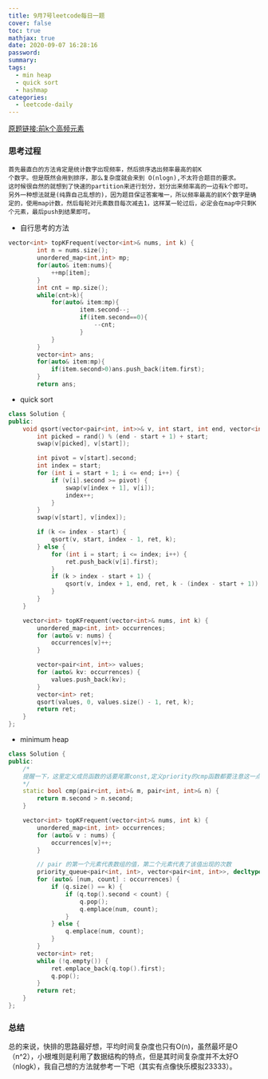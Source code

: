 ```yaml
---
title: 9月7号leetcode每日一题
cover: false
toc: true
mathjax: true
date: 2020-09-07 16:28:16
password:
summary:
tags: 
  - min heap
  - quick sort
  - hashmap
categories: 
  - leetcode-daily
---
```

[原题链接:前k个高频元素](https://leetcode-cn.com/problems/top-k-frequent-elements/)

### 思考过程
    首先最直白的方法肯定是统计数字出现频率，然后排序选出频率最高的前K
    个数字。但是既然会用到排序，那么复杂度就会来到 O(nlogn),不太符合题目的要求。
    这时候很自然的就想到了快速的partition来进行划分，划分出来频率高的一边有k个即可。
    另外一种想法就是(纯靠自己乱想的)，因为题目保证答案唯一，所以频率最高的前K个数字是确定的，使用map计数，然后每轮对元素数目每次减去1，这样某一轮过后，必定会在map中只剩K个元素，最后push到结果即可。

* 自行思考的方法
```c++
vector<int> topKFrequent(vector<int>& nums, int k) {
        int n = nums.size();
        unordered_map<int,int> mp;
        for(auto& item:nums){
            ++mp[item];
        }
        int cnt = mp.size();
        while(cnt>k){
            for(auto& item:mp){
                    item.second--;
                    if(item.second==0){
                        --cnt;
                    }
            }
        }
        vector<int> ans;
        for(auto& item:mp){
            if(item.second>0)ans.push_back(item.first);
        }
        return ans;
```
* quick sort
```c++
class Solution {
public:
    void qsort(vector<pair<int, int>>& v, int start, int end, vector<int>& ret, int k) {
        int picked = rand() % (end - start + 1) + start;
        swap(v[picked], v[start]);

        int pivot = v[start].second;
        int index = start;
        for (int i = start + 1; i <= end; i++) {
            if (v[i].second >= pivot) {
                swap(v[index + 1], v[i]);
                index++;
            }
        }
        swap(v[start], v[index]);

        if (k <= index - start) {
            qsort(v, start, index - 1, ret, k);
        } else {
            for (int i = start; i <= index; i++) {
                ret.push_back(v[i].first);
            }
            if (k > index - start + 1) {
                qsort(v, index + 1, end, ret, k - (index - start + 1));
            }
        }
    }

    vector<int> topKFrequent(vector<int>& nums, int k) {
        unordered_map<int, int> occurrences;
        for (auto& v: nums) {
            occurrences[v]++;
        }

        vector<pair<int, int>> values;
        for (auto& kv: occurrences) {
            values.push_back(kv);
        }
        vector<int> ret;
        qsort(values, 0, values.size() - 1, ret, k);
        return ret;
    }
};
```
* minimum heap
```c++
class Solution {
public:
    /*
    提醒一下，这里定义成员函数的话要尾置const,定义priority的cmp函数都要注意这一点。
    */
    static bool cmp(pair<int, int>& m, pair<int, int>& n) {
        return m.second > n.second;
    }

    vector<int> topKFrequent(vector<int>& nums, int k) {
        unordered_map<int, int> occurrences;
        for (auto& v : nums) {
            occurrences[v]++;
        }

        // pair 的第一个元素代表数组的值，第二个元素代表了该值出现的次数
        priority_queue<pair<int, int>, vector<pair<int, int>>, decltype(&cmp)> q(cmp);
        for (auto& [num, count] : occurrences) {
            if (q.size() == k) {
                if (q.top().second < count) {
                    q.pop();
                    q.emplace(num, count);
                }
            } else {
                q.emplace(num, count);
            }
        }
        vector<int> ret;
        while (!q.empty()) {
            ret.emplace_back(q.top().first);
            q.pop();
        }
        return ret;
    }
};
```

### 总结
总的来说，快排的思路最好想，平均时间复杂度也只有O(n)，虽然最坏是O（n^2），小根堆则是利用了数据结构的特点，但是其时间复杂度并不太好O（nlogk），我自己想的方法就参考一下吧（其实有点像快乐模拟23333）。